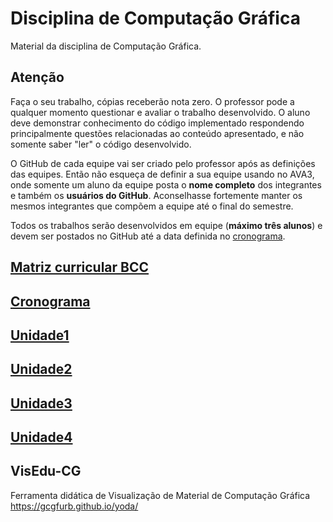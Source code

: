 # Disciplina de Computação Gráfica  

Material da disciplina de Computação Gráfica.  

## Atenção  

<!--
Atenção: O professor irá enviar um e-mail institucional (seuNome@furb.br) com um convite para acessar um repositório (versionador de código). Neste repositório deve ser postada as atividades desta unidade até as 24:00 do dia em que foi pedido para ser entregue (ver cronograma). Faça o seu trabalho, cópias receberão nota zero. O professor pode a qualquer momento questionar e avaliar o trabalho desenvolvido.

Exemplos: para desenvolver os exercícios utilize os exemplos: https://github.com/dalton-reis/disciplina-cg/tree/master/CG_N2

Lembre: cada questão deste trabalho deve ser separada em novas pastas e projetos executados separadamente. Obrigatoriamente devem usar as classes disponíveis nos exemplos do GIT da disciplina.

-->

Faça o seu trabalho, cópias receberão nota zero. O professor pode a qualquer momento questionar e avaliar o trabalho desenvolvido. O aluno deve demonstrar conhecimento do código implementado respondendo principalmente questões relacionadas ao conteúdo apresentado, e não somente saber "ler" o código desenvolvido.  

O GitHub de cada equipe vai ser criado pelo professor após as definições das equipes. Então não esqueça de definir a sua equipe usando no AVA3, onde somente um aluno da equipe posta o **nome completo** dos integrantes e também os **usuários do GitHub**. Aconselhasse fortemente manter os mesmos integrantes que compõem a equipe até o final do semestre.  

Todos os trabalhos serão desenvolvidos em equipe (**máximo três alunos**) e devem ser postados no GitHub até a data definida no [cronograma](cronograma.md "cronograma").  

## [Matriz curricular BCC](matriz_BCC.pdf "Matriz curricular BCC")  

## [Cronograma](cronograma.md "cronograma")  

## [Unidade1](Unidade1 "Unidade 1")  

## [Unidade2](Unidade2 "Unidade 2")  

## [Unidade3](Unidade3 "Unidade 3")  

## [Unidade4](Unidade4 "Unidade 4")  

## VisEdu-CG

Ferramenta didática de Visualização de Material de Computação Gráfica  
<https://gcgfurb.github.io/yoda/>
